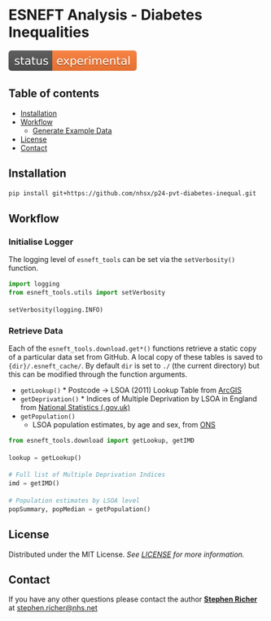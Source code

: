 # ESNEFT Analysis - Diabetes Inequalities

[![status: experimental](https://github.com/GIScience/badges/raw/master/status/experimental.svg)](https://github.com/GIScience/badges#experimental)

## Table of contents

  * [Installation](#installation)
  * [Workflow](#workflow)
    * [Generate Example Data](#generate-example-data)
  * [License](#license)
  * [Contact](#contact)


## Installation

```bash
pip install git+https://github.com/nhsx/p24-pvt-diabetes-inequal.git
```

## Workflow

### Initialise Logger
The logging level of `esneft_tools` can be set via the `setVerbosity()` function.

```python
import logging
from esneft_tools.utils import setVerbosity

setVerbosity(logging.INFO)
```


### Retrieve Data
Each of the `esneft_tools.download.get*()` functions retrieve a static copy of a particular data set from GitHub.
A local copy of these tables is saved to `{dir}/.esneft_cache/`.
By default `dir` is set to `./` (the current directory) but this can be modified through the function arguments.

  *  `getLookup()`
    * Postcode -> LSOA (2011) Lookup Table from [ArcGIS](https://hub.arcgis.com/datasets/6a46e14a6c2441e3ab08c7b277335558/about)
  *  `getDeprivation()`
    * Indices of Multiple Deprivation by LSOA in England from [National Statistics (.gov.uk)](https://assets.publishing.service.gov.uk/government/uploads/system/uploads/attachment_data/file/845345/File_7_-_All_IoD2019_Scores__Ranks__Deciles_and_Population_Denominators_3.csv/preview)
  * `getPopulation()`
    * LSOA population estimates, by age and sex, from [ONS](https://www.ons.gov.uk/peoplepopulationandcommunity/populationandmigration/populationestimates/datasets/lowersuperoutputareamidyearpopulationestimates)

```python
from esneft_tools.download import getLookup, getIMD

lookup = getLookup()

# Full list of Multiple Deprivation Indices
imd = getIMD()

# Population estimates by LSOA level
popSummary, popMedian = getPopulation()
```




## License

Distributed under the MIT License. _See [LICENSE](./LICENSE) for more information._

## Contact

If you have any other questions please contact the author **[Stephen Richer](https://www.linkedin.com/in/stephenricher/)**
at stephen.richer@nhs.net
